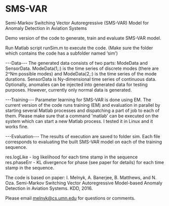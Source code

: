 # SMS-VAR
Semi-Markov Switching Vector Autoregressive (SMS-VAR) Model for Anomaly Detection in Aviation Systems

Demo version of the code to generate, train and evaluate SMS-VAR model. 

Run Matlab script runSim.m to execute the code. (Make sure the folder which contains the code has a subfolder named ‘sim’)

---Data---
The generated data consists of two parts: ModeData and SensorData. ModeData(1,:) is the time series of discrete modes (there are 2^Nm possible modes) and ModeData(2,:) is the time series of the mode durations. SensorData is Ny-dimensional time series of continuous data.
Optionally, anomalies can be injected into generated data for testing purposes. However, currently only normal data is generated.


---Training---
Parameter learning for SMS-VAR is done using EM. The current version of the code runs training (EM) and evaluation in parallel by starting several Matlab processes and dispatching a part of job to each of them. Please make sure that a command 'matlab' can be executed on the system which can start a new Matlab process. I tested it in Linux and it works fine. 


---Evaluation---
The results of execution are saved to folder sim. Each file corresponds to evaluating the built SMS-VAR model on each of the training sequence.

res.logLike - log likelihood for each time stamp in the sequence
res.phaseErr - KL divergence for phase (see paper for details) for each time stamp in the sequence.


The code is based on paper: I. Melnyk, A. Banerjee, B. Matthews, and N. Oza. Semi-Markov Switching Vector Autoregressive Model-based Anomaly Detection in Aviation Systems. KDD, 2016.

Please email melnyk@cs.umn.edu for questions or comments.
